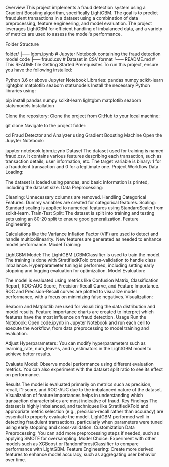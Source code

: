 
Overview
This project implements a fraud detection system using a Gradient Boosting algorithm, specifically LightGBM. The goal is to predict fraudulent transactions in a dataset using a combination of data preprocessing, feature engineering, and model evaluation. The project leverages LightGBM for efficient handling of imbalanced data, and a variety of metrics are used to assess the model's performance.

Folder Structure

folder/
├── lgbm.ipynb       # Jupyter Notebook containing the fraud detection model code
├── fraud.csv        # Dataset in CSV format
└── README.md        # This README file
Getting Started
Prerequisites
To run this project, ensure you have the following installed:

Python 3.6 or above
Jupyter Notebook
Libraries:
pandas
numpy
scikit-learn
lightgbm
matplotlib
seaborn
statsmodels
Install the necessary Python libraries using:

pip install pandas numpy scikit-learn lightgbm matplotlib seaborn statsmodels
Installation


Clone the repository: Clone the project from GitHub to your local machine:

git clone <repository-url>
Navigate to the project folder:

cd Fraud Detector and Analyzer using Gradient Boosting Machine
Open the Jupyter Notebook:


jupyter notebook lgbm.ipynb
Dataset
The dataset used for training is named fraud.csv.
It contains various features describing each transaction, such as transaction details, user information, etc.
The target variable is binary: 1 for a fraudulent transaction and 0 for a legitimate one.
Project Workflow
Data Loading:

The dataset is loaded using pandas, and basic information is printed, including the dataset size.
Data Preprocessing:

Cleaning: Unnecessary columns are removed.
Handling Categorical Features: Dummy variables are created for categorical features.
Scaling: Standard scaling is applied to numerical features using StandardScaler from scikit-learn.
Train-Test Split: The dataset is split into training and testing sets using an 80-20 split to ensure good generalization.
Feature Engineering:

Calculations like the Variance Inflation Factor (VIF) are used to detect and handle multicollinearity.
New features are generated as needed to enhance model performance.
Model Training:

LightGBM Model: The LightGBM LGBMClassifier is used to train the model.
The training is done with StratifiedKFold cross-validation to handle class imbalance.
Hyperparameter tuning is performed, including setting early stopping and logging evaluation for optimization.
Model Evaluation:

The model is evaluated using metrics like Confusion Matrix, Classification Report, ROC-AUC Score, Precision-Recall Curve, and Feature Importance.
ROC and Precision-Recall curves are plotted to visualize model performance, with a focus on minimizing false negatives.
Visualization:

Seaborn and Matplotlib are used for visualizing the data distribution and model results.
Feature importance charts are created to interpret which features have the most influence on fraud detection.
Usage
Run the Notebook: Open code.ipynb in Jupyter Notebook and run each cell to execute the workflow, from data preprocessing to model training and evaluation.

Adjust Hyperparameters: You can modify hyperparameters such as learning_rate, num_leaves, and n_estimators in the LightGBM model to achieve better results.

Evaluate Model: Observe model performance using different evaluation metrics. You can also experiment with the dataset split ratio to see its effect on performance.

Results
The model is evaluated primarily on metrics such as precision, recall, f1-score, and ROC-AUC due to the imbalanced nature of the dataset.
Visualization of feature importances helps in understanding which transaction characteristics are most indicative of fraud.
Key Findings
The dataset is highly imbalanced, and techniques like StratifiedKFold and appropriate metric selection (e.g., precision-recall rather than accuracy) are essential to properly evaluate the model.
LightGBM performed well in detecting fraudulent transactions, particularly when parameters were tuned using early stopping and cross-validation.
Customization
Data Preprocessing: You can add more preprocessing steps if needed, such as applying SMOTE for oversampling.
Model Choice: Experiment with other models such as XGBoost or RandomForestClassifier to compare performance with LightGBM.
Feature Engineering: Create more derived features to enhance model accuracy, such as aggregating user behavior over time.
